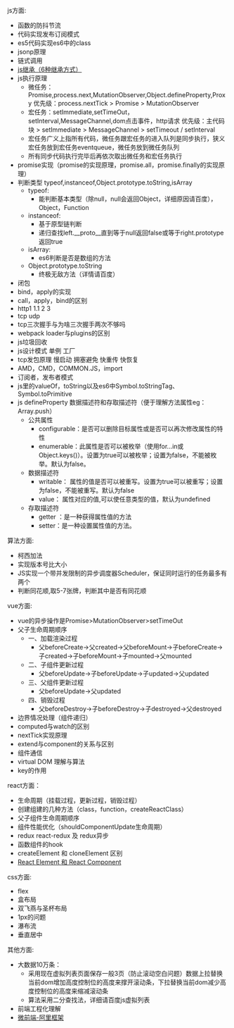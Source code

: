 js方面:
* 函数的防抖节流
* 代码实现发布订阅模式
* es5代码实现es6中的class
* jsonp原理
* 链式调用
* [js继承（6种继承方式）](https://www.cnblogs.com/ranyonsue/p/11201730.html)  
* js执行原理 
    * 微任务：Promise,process.next,MutationObserver,Object.defineProperty,Proxy 优先级：process.nextTick > Promise > MutationObserver
    * 宏任务：setImmediate,setTimeOut，setInterval,MessageChannel,dom点击事件，http请求 优先级：主代码块 > setImmediate > MessageChannel > setTimeout / setInterval
    * 宏任务广义上指所有代码，微任务跟宏任务的进入队列是同步执行，狭义宏任务放到宏任务eventqueue，微任务放到微任务队列
    * 所有同步代码执行完毕后再依次取出微任务和宏任务执行
* promise实现（promise的实现原理，promise.all，promise.finally的实现原理）
* 判断类型 typeof,instanceof,Object.prototype.toString,isArray
    * typeof:
        * 能判断基本类型（除null，null会返回Object，详细原因请百度），Object，Function
    * instanceof:
        * 基于原型链判断
        * 递归查找left.__proto__直到等于null返回false或等于right.prototype返回true
    * isArray:
        * es6判断是否是数组的方法
    * Object.prototype.toString
        * 终极无敌方法（详情请百度）
* 闭包
* bind，apply的实现
* call，apply，bind的区别
* http1 1.1 2 3
* tcp udp
* tcp三次握手与为啥三次握手两次不够吗
* webpack loader与plugins的区别
* js垃圾回收
* js设计模式 单例 工厂
* tcp发包原理 慢启动 拥塞避免 快重传 快恢复
* AMD，CMD，COMMON.JS，import
* 订阅者，发布者模式
* js里的valueOf，toString以及es6中Symbol.toStringTag、Symbol.toPrimitive
* js defineProperty 数据描述符和存取描述符（便于理解方法属性eg：Array.push）
    * 公共属性
        * configurable：是否可以删除目标属性或是否可以再次修改属性的特性
        * enumerable：此属性是否可以被枚举（使用for...in或Object.keys()）。设置为true可以被枚举；设置为false，不能被枚举。默认为false。
    * 数据描述符
        * writable： 属性的值是否可以被重写。设置为true可以被重写；设置为false，不能被重写。默认为false
        * value： 属性对应的值,可以使任意类型的值，默认为undefined
    *  存取描述符
        * getter ：是一种获得属性值的方法
        * setter：是一种设置属性值的方法。
        
算法方面:
* 柯西加法
* 实现版本号比大小  
* JS实现一个带并发限制的异步调度器Scheduler，保证同时运行的任务最多有两个
* 判断同花顺,取5-7张牌，判断其中是否有同花顺
 
vue方面:
* vue的异步操作是Promise>MutationObserver>setTimeOut
* 父子生命周期顺序
    * 一、加载渲染过程
        * 父beforeCreate->父created->父beforeMount->子beforeCreate->子created->子beforeMount->子mounted->父mounted
    * 二、子组件更新过程
        * 父beforeUpdate->子beforeUpdate->子updated->父updated
    * 三、父组件更新过程
        * 父beforeUpdate->父updated
    * 四、销毁过程
        * 父beforeDestroy->子beforeDestroy->子destroyed->父destroyed
* 边界情况处理（组件递归）
* computed与watch的区别
* nextTick实现原理
* extend与component的关系与区别
* 组件通信
* virtual DOM 理解与算法
* key的作用

react方面：
* 生命周期（挂载过程，更新过程，销毁过程）
* 创建组建的几种方法（class，function，createReactClass）
* 父子组件生命周期顺序
* 组件性能优化（shouldComponentUpdate生命周期）
* redux react-redux 及 redux异步
* 函数组件的hook
* createElement 和 cloneElement 区别
* [React Element 和 React Component](https://segmentfault.com/a/1190000011413614)

css方面:
* flex
* 盒布局
* 双飞燕与圣杯布局
* 1px的问题
* 瀑布流
* 垂直居中

其他方面:
* 大数据10万条：
    * 采用现在虚拟列表页面保存一般3页（防止滚动空白问题）数据上拉替换当前dom增加高度控制位的高度来撑开滚动条，下拉替换当前dom减少高度控制位的高度来缩减滚动条
    * 算法采用二分查找法，详细请百度js虚拟列表
* 前端工程化理解
* [微前端-阿里框架](https://qiankun.umijs.org/)
